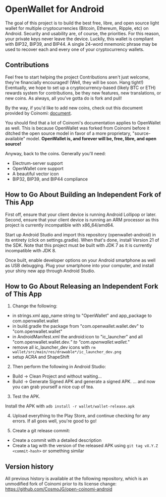 OpenWallet for Android
===============

The goal of this project is to build the best free, libre, and open source light wallet for multiple cryptocurrencies (Bitcoin, Ethereum, Ripple, etc) on Android. Security and usability are, of course, the priorities. For this reason, your private keys never leave the device. Luckily, this wallet is compliant with BIP32, BIP39, and BIP44. A single 24-word mnemonic phrase may be used to recover each and every one of your cryptocurrency wallets.

## Contributions
Feel free to start helping the project 
Contributions aren't just welcome, they're financially encouraged! (Well, they will be soon. Hang tight!) Eventually, we hope to set up a cryptocurrency-based (likely BTC or ETH) rewards system for contributions, be they new features, new translations, or new coins. As always, all you've gotta do is fork and pull!

By the way, if you'd like to add new coins, check out this document provided by Coinomi: [document](https://coinomi.com/AddingSupportForANewCurrency/).

You should find that a lot of Coinomi's documentation applies to OpenWallet as well. This is because OpenWallet was forked from Coinomi before it ditched the open source model in favor of a more proprietary, "source-available" model. **OpenWallet is, and forever will be, free, libre, and open source!**

Anyway, back to the coins. Generally you'll need:

* Electrum-server support
* OpenWallet core support
* A beautiful vector icon
* BIP32, BIP39, and BIP44 compliance

## How to Go About Building an Independent Fork of This App

First off, ensure that your client device is running Android Lollipop or later. Second, ensure that your client device is running an ARM processor as this project is currently incompatible with x86_64/amd64.

Start up Android Studio and import this repository (openwallet-android) in its entirety (click on settings.gradle). When that's done, install Version 21 of the SDK. Note that this project must be built with JDK 7 as it is currently incompatible with JDK 8.

Once built, enable developer options on your Android smartphone as well as USB debugging. Plug your smartphone into your computer, and install your shiny new app through Android Studio.

## How to Go About Releasing an Independent Fork of This App

1) Change the following:

* in strings.xml app_name string to "OpenWallet" and app_package to com.openwallet.wallet
* in build.gradle the package from "com.openwallet.wallet.dev" to "com.openwallet.wallet"
* in AndroidManifest.xml the android:icon to "ic_launcher" and all "com.openwallet.wallet.dev.*"  to "com.openwallet.wallet.*"
* remove all ic_launcher_dev icons with `rm wallet/src/main/res/drawable*/ic_launcher_dev.png`
* setup ACRA and ShapeShift

2) Then perform the following in Android Studio:

* Build -> Clean Project and without waiting...
* Build -> Generate Signed APK and generate a signed APK. ... and now you can grab yourself a nice cup of tea.

3) Test the APK.

Install the APK with `adb install -r wallet/wallet-release.apk`

4) Upload everything to the Play Store, and continue checking for any errors. If all goes well, you're good to go!

5) Create a git release commit:

* Create a commit with a detailed description
* Create a tag with the version of the released APK using `git tag vX.Y.Z <commit-hash>` or something similar


## Version history

All previous history is available at the following repository, which is an unmodified fork of Coinomi prior to its license change:
https://github.com/CosmoJG/open-coinomi-android
